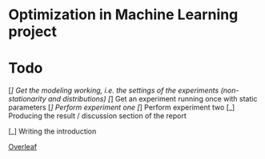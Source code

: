 # Optimization in Machine Learning project

# Todo
[_] Get the modeling working, i.e. the settings of the experiments (non-stationarity and distributions)
[_] Get an experiment running once with static parameters
[_] Perform experiment one
[_] Perform experiment two
[_] Producing the result / discussion section of the report

[_] Writing the introduction

[Overleaf]()

